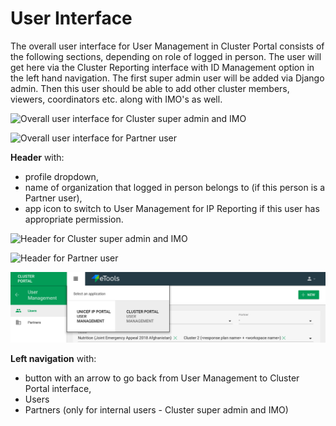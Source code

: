 # User Interface

The overall user interface for User Management in Cluster Portal consists of the following sections, depending on role of logged in person. The user will get here via the Cluster Reporting interface with ID Management option in the left hand navigation. The first super admin user will be added via Django admin. Then this user should be able to add other cluster members, viewers, coordinators etc. along with IMO's as well.

![Overall user interface for Cluster super admin and IMO](https://lh5.googleusercontent.com/qHzi7rFx9DoHpvFN2bjNVrWuMAkwvgyJiHfmwRNpcO4aDPwDLMOgmew17vJbQ32Zpo7wmjC4kgNY9Nhetuks4frxRqWNWK59risn5GbkIh25mIp2HJgGSH59z5y6YCbjrSjePRkv)

![Overall user interface for Partner user](https://lh4.googleusercontent.com/pzgdI-4rd5CChy54vpkPJEjwLjDyt-GMzQSa7mwPUw1uq7_DFOk-Xn9bgOREFq-FiMpaStWx1CsBJtxVsO6srbHqdgFa7dLgdLjhF-P2H7cfiixvWDQzTOz3oARmA_AgR9q4A4wt)

**Header** with:

* profile dropdown,
* name of organization that logged in person belongs to \(if this person is a Partner user\),
* app icon to switch to User Management for IP Reporting if this user has appropriate permission.

![Header for Cluster super admin and IMO](https://lh4.googleusercontent.com/fFmRQsjpM_tFd6Bio4afZhlY-R0CACMgS4vFtrjnI2VoAwBpevGCsjU0SHAOoOOyySrujiMUCjnRbLEEODlC8YAd4U6hbkkDIp9EBYbxeHDQ7rD6o14YKHgP9N0Z-daaTBaYfMH4)

![Header for Partner user](https://lh6.googleusercontent.com/x1ryWGu6nQz9ZvO6utG6j3mag3iwZX0HvaNv8umZ6_hrF98S8uGDQhF13v_GBSD8yfgn215HDQts4klXXNNZULwGGrdhPReIrRvqT7oZZEZZTc7hKRCPgwU7Ja1Kv4MpukGx9m5q)

![](../../../.gitbook/assets/screen-shot-2018-08-22-at-10.18.22.png)

**Left navigation** with:

* button with an arrow to go back from User Management to Cluster Portal interface,
* Users
* Partners \(only for internal users - Cluster super admin and IMO\) 

  


